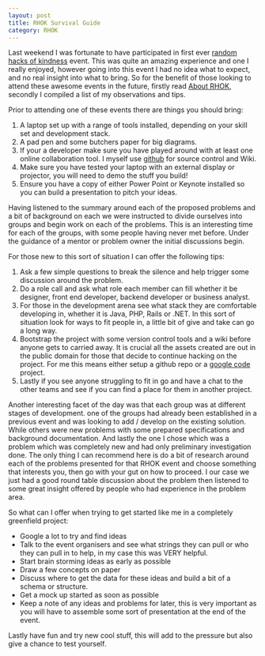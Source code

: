 ```yaml
---
layout: post
title: RHOK Survival Guide
category: RHOK
---
```


Last weekend I was fortunate to have participated in first ever [random hacks of kindness](http://www.rhok.org/) event. This was quite an amazing experience and one I really enjoyed, however going into this event I had no idea what to expect, and no real insight into what to bring. So for the benefit of those looking to attend these awesome events in the future, firstly read [About RHOK](http://www.rhok.org/about), secondly I compiled a list of my observations and tips.

Prior to attending one of these events there are things you should bring:
1. A laptop set up with a range of tools installed, depending on your skill set and development stack.
2. A pad pen and some butchers paper for big diagrams.
3. If your a developer make sure you have played around with at least one online collaboration tool. I myself use [github](http://github.com) for source control and Wiki.
4. Make sure you have tested your laptop with an external display or projector, you will need to demo the stuff you build!
5. Ensure you have a copy of either Power Point or Keynote installed so you can build a presentation to pitch your ideas.

Having listened to the summary around each of the proposed problems and a bit of background on each we were instructed to divide ourselves into groups and begin work on each of the problems. This is an interesting time for each of the groups, with some people having never met before. Under the guidance of a mentor or problem owner the initial discussions begin.

For those new to this sort of situation I can offer the following tips:
1. Ask a few simple questions to break the silence and help trigger some discussion around the problem. 
2. Do a role call and ask what role each member can fill whether it be designer, front end developer, backend developer or business analyst.
3. For those in the development arena see what stack they are comfortable developing in, whether it is Java, PHP, Rails or .NET. In this sort of situation look for ways to fit people in, a little bit of give and take can go a long way.
4. Bootstrap the project with some version control tools and a wiki before anyone gets to carried away. It is crucial all the assets created are out in the public domain for those that decide to continue hacking on the project. For me this means either setup a github repo or a [google code](http://code.google.com/hosting/) project.
5. Lastly if you see anyone struggling to fit in go and have a chat to the other teams and see if you can find a place for them in another project.

Another interesting facet of the day was that each group was at different stages of development. one of the groups had already been established in a previous event and was looking to add / develop on the existing solution. While others were new problems with some prepared specifications and background documentation. And lastly the one I chose which was a problem which was completely new and had only preliminary investigation done. The only thing I can recommend here is do a bit of research around each of the problems presented for that RHOK event and choose something that interests you, then go with your gut on how to proceed. I our case we just had a good round table discussion about the problem then listened to some great insight offered by people who had experience in the problem area. 

So what can I offer when trying to get started like me in a completely greenfield project:
* Google a lot to try and find ideas
* Talk to the event organisers and see what strings they can pull or who they can pull in to help, in my case this was VERY helpful.
* Start brain storming ideas as early as possible
* Draw a few concepts on paper
* Discuss where to get the data for these ideas and build a bit of a schema or structure.
* Get a mock up started as soon as possible
* Keep a note of any ideas and problems for later, this is very important as you will have to assemble some sort of presentation at the end of the event.

Lastly have fun and try new cool stuff, this will add to the pressure but also give a chance to test yourself.
